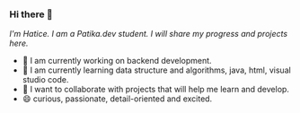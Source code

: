 ### Hi there 👋

*I'm Hatice. I am a Patika.dev student. I will share my progress and projects here.*

- 🔭 I am currently working on backend development.
- 🌱 I am currently learning data structure and algorithms, java, html, visual studio code.
- 👯 I want to collaborate with projects that will help me learn and develop.
- 😄 curious, passionate, detail-oriented and excited.

